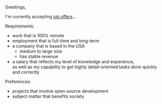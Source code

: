 Greetings,

I'm currently accepting [job offers](https://github.com/madilraza/hire-me-/issues)&hellip;

Requirements:
* work that is 100% remote
* employment that is full-time and long-term
* a company that is based in the USA
  * medium to large size
  * has stable revenue
* a salary that reflects my level of knowledge and experience,<br />as well as my capability to get highly detail-oriented tasks done quickly and correctly

Preferences:
* projects that involve open-source development
* subject matter that benefits society
